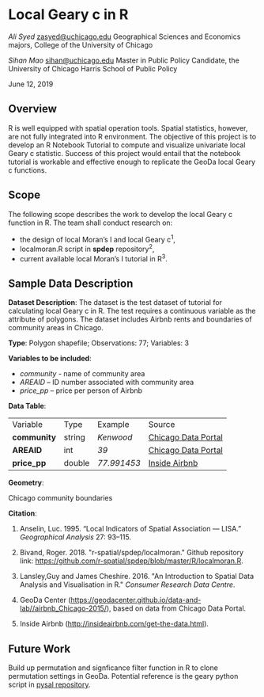 # Local Geary c in R

*Ali Syed* zasyed@uchicago.edu Geographical Sciences and Economics majors, College of the University of Chicago

*Sihan Mao* sihan@uchicago.edu Master in Public Policy Candidate, the University of Chicago Harris School of Public Policy

June 12, 2019

## Overview

R is well equipped with spatial operation tools. Spatial statistics, however, are not fully integrated into R environment. The objective of this project is to develop an R Notebook Tutorial to compute and visualize univariate local Geary c statistic. Success of this project would entail that the notebook tutorial is workable and effective enough to replicate the GeoDa local Geary c functions.

## Scope

The following scope describes the work to develop the local Geary c function in R. The team shall conduct research on: 

- the design of local Moran’s I and local Geary c<sup>1</sup>,
- localmoran.R script in **spdep** repository<sup>2</sup>,
- current available local Moran’s I tutorial in R<sup>3</sup>.


## Sample Data Description

**Dataset Description**: The dataset is the test dataset of tutorial for calculating local Geary c in R. The test requires a continuous variable as the attribute of polygons. The dataset includes Airbnb rents and boundaries of community areas in Chicago.

**Type**: Polygon shapefile; Observations: 77; Variables: 3 

**Variables to be included**: 

- *community* - name of community area 
- *AREAID* – ID number associated with community area 
- *price_pp* – price per person of Airbnb

**Data Table**:

<table>
  <tr>
    <td>Variable</td>
    <td>Type</td>
    <td>Example</td>
    <td>Source</td>
  </tr>
  <tr>
    <td><b>community<b></td>
    <td>string</td>
    <td><i>Kenwood<i></td>
    <td><a href="https://geodacenter.github.io/data-and-lab//airbnb_Chicago-2015">Chicago Data Portal</a></td>
  </tr>
  <tr>
    <td><b>AREAID<b></td>
    <td>int</td>
    <td><i>39<i></td>
    <td><a href="https://geodacenter.github.io/data-and-lab//airbnb_Chicago-2015">Chicago Data Portal</a></td>
  </tr>
      <tr>
    <td><b>price_pp<b></td>
    <td>double</td>
    <td><i>77.991453<i></td>
    <td><a href="http://insideairbnb.com/get-the-data.html">Inside Airbnb</a></td>
  </tr>
</table>

**Geometry**:

Chicago community boundaries

**Citation**: 

1. Anselin, Luc. 1995. “Local Indicators of Spatial Association — LISA.” *Geographical Analysis* 27: 93–115. 

2. Bivand, Roger. 2018. "r-spatial/spdep/localmoran." Github repository link: https://github.com/r-spatial/spdep/blob/master/R/localmoran.R.

3. Lansley,Guy and James Cheshire. 2016. "An Introduction to Spatial Data Analysis and Visualisation in R." *Consumer Research Data Centre*. 

4. GeoDa Center (https://geodacenter.github.io/data-and-lab//airbnb_Chicago-2015/), based on data from Chicago Data Portal. 

5. Inside Airbnb (http://insideairbnb.com/get-the-data.html).


## Future Work

Build up permutation and signficance filter function in R to clone permutation settings in GeoDa. Potential reference is the geary python script in <a href="https://github.com/pysal/pysal/blob/master/pysal/explore/esda/geary.py">pysal repository</a>.

